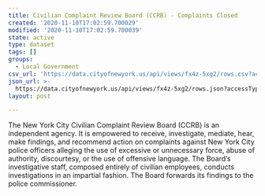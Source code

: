```yaml
---
title: Civilian Complaint Review Board (CCRB) - Complaints Closed
created: '2020-11-10T17:02:59.700029'
modified: '2020-11-10T17:02:59.700039'
state: active
type: dataset
tags: []
groups:
  - Local Government
csv_url: 'https://data.cityofnewyork.us/api/views/fx4z-5xg2/rows.csv?accessType=DOWNLOAD'
json_url: >-
  https://data.cityofnewyork.us/api/views/fx4z-5xg2/rows.json?accessType=DOWNLOAD
layout: post

---
```

The New York City Civilian Complaint Review Board (CCRB) is an independent agency. It is empowered to receive, investigate, mediate, hear, make findings, and recommend action on complaints against New York City police officers alleging the use of excessive or unnecessary force, abuse of authority, discourtesy, or the use of offensive language. The Board’s investigative staff, composed entirely of civilian employees, conducts investigations in an impartial fashion. The Board forwards its findings to the police commissioner.
